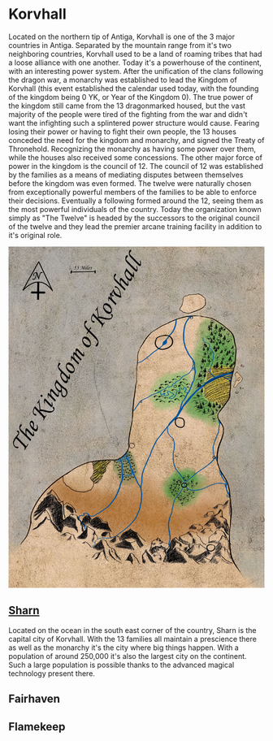 # Korvhall
Located on the northern tip of Antiga, Korvhall is one of the 3 major countries in Antiga. Separated by the mountain range from it's two neighboring countries, Korvhall used to be a land of roaming tribes that had a loose alliance with one another. Today it's a powerhouse of the continent, with an interesting power system. After the unification of the clans following the dragon war, a monarchy was established to lead the Kingdom of Korvhall (this event established the calendar used today, with the founding of the kingdom being 0 YK, or Year of the Kingdom 0). The true power of the kingdom still came from the 13 dragonmarked housed, but the vast majority of the people were tired of the fighting from the war and didn't want the infighting such a splintered power structure would cause. Fearing losing their power or having to fight their own people, the 13 houses conceded the need for the kingdom and monarchy, and signed the Treaty of Thronehold. Recognizing the monarchy as having some power over them, while the houses also received some concessions.
The other major force of power in the kingdom is the council of 12. The council of 12 was established by the families as a means of mediating disputes between themselves before the kingdom was even formed. The twelve were naturally chosen from exceptionally powerful members of the families to be able to enforce their decisions. Eventually a following formed around the 12, seeing them as the most powerful individuals of the country. Today the organization known simply as "The Twelve" is headed by the successors to the original council of the twelve and they lead the premier arcane training facility in addition to it's original role.

![](./the-kingdom-of-korvhall.jpeg)

## [Sharn](./sharn/index.md)
Located on the ocean in the south east corner of the country, Sharn is the capital city of Korvhall. With the 13 families all maintain a prescience there as well as the monarchy it's the city where big things happen. With a population of around 250,000 it's also the largest city on the continent. Such a large population is possible thanks to the advanced magical technology present there.

## Fairhaven

## Flamekeep
